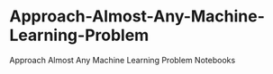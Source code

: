 # Approach-Almost-Any-Machine-Learning-Problem
Approach Almost Any Machine Learning Problem Notebooks
